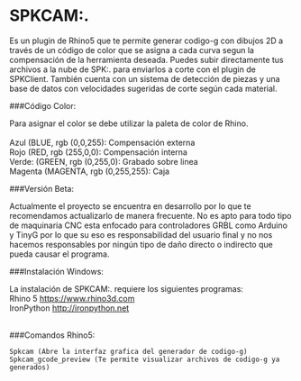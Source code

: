 # SPKCAM:.
Es un plugin de Rhino5 que te permite generar codigo-g con dibujos 2D a través de un código de color que se asigna a cada curva segun la compensación de la herramienta deseada. Puedes subir directamente tus archivos  a la nube de SPK:. para enviarlos a corte con el plugin de SPKClient. También cuenta con un sistema de detección de piezas y una base de datos con velocidades sugeridas de corte según cada material.

###Código Color:

Para asignar el color se debe utilizar la paleta de color de Rhino.<br><br>
Azul (BLUE, rgb (0,0,255): Compensación externa<br>
Rojo (RED, rgb (255,0,0): Compensación interna<br>
Verde: (GREEN, rgb (0,255,0): Grabado sobre linea<br>
Magenta (MAGENTA, rgb (0,255,255): Caja<br>

###Versión Beta:

Actualmente el proyecto se encuentra en desarrollo por lo que te recomendamos actualizarlo de manera frecuente. No es apto para todo tipo de maquinaria CNC esta enfocado para controladores GRBL como Arduino y TinyG por lo que su eso es responsabilidad del usuario final y no nos hacemos responsables por ningún tipo de daño directo o indirecto que pueda causar el programa.

###Instalación Windows:

La instalación de SPKCAM:. requiere los siguientes programas:<br>
Rhino 5 https://www.rhino3d.com<br>
IronPython http://ironpython.net<br><br>

###Comandos Rhino5:

	Spkcam (Abre la interfaz grafica del generador de codigo-g)
	Spkcam_gcode_preview (Te permite visualizar archivos de codigo-g ya generados)
